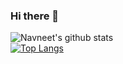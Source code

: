 ### Hi there 👋
![Navneet's github stats](https://github-readme-stats.vercel.app/api?username=codenavneet&show_icons=true&theme=radical) <br>
[![Top Langs](https://github-readme-stats.vercel.app/api/top-langs/?username=codenavneet&layout=compact)](https://github.com/codenavneet/github-readme-stats)
<!--
**codenavneet/codenavneet** is a ✨ _special_ ✨ repository because its `README.md` (this file) appears on your GitHub profile.

Here are some ideas to get you started:

- 🔭 I’m currently working on ...
- 🌱 I’m currently learning ...
- 👯 I’m looking to collaborate on ...
- 🤔 I’m looking for help with ...
- 💬 Ask me about ...
- 📫 How to reach me: ...
- 😄 Pronouns: ...
- ⚡ Fun fact: ...
-->
